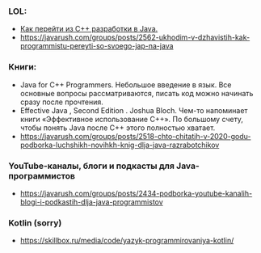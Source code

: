 ### LOL: 
- [Как перейти из C++ разработки в Java.](https://sysdev.me/kak-pereyti-iz-c-razrabotki-v-java/)
- https://javarush.com/groups/posts/2562-ukhodim-v-dzhavistih-kak-programmistu-pereyti-so-svoego-jap-na-java

### Книги:
- Java for C++ Programmers. Небольшое введение в язык. Все основные вопросы рассматриваются, писать код можно начинать сразу после прочтения.
- Effective Java , Second Edition . Joshua Bloch. Чем-то напоминает книги «Эффективное использование C++». По большому счету, чтобы понять Java после C++ этого полностью хватает.
- https://javarush.com/groups/posts/2518-chto-chitatjh-v-2020-godu-podborka-luchshikh-novihkh-knig-dlja-java-razrabotchikov


### YouTube-каналы, блоги и подкасты для Java-программистов
- https://javarush.com/groups/posts/2434-podborka-youtube-kanalih-blogi-i-podkastih-dlja-java-programmistov

### Kotlin (sorry)
- https://skillbox.ru/media/code/yazyk-programmirovaniya-kotlin/
